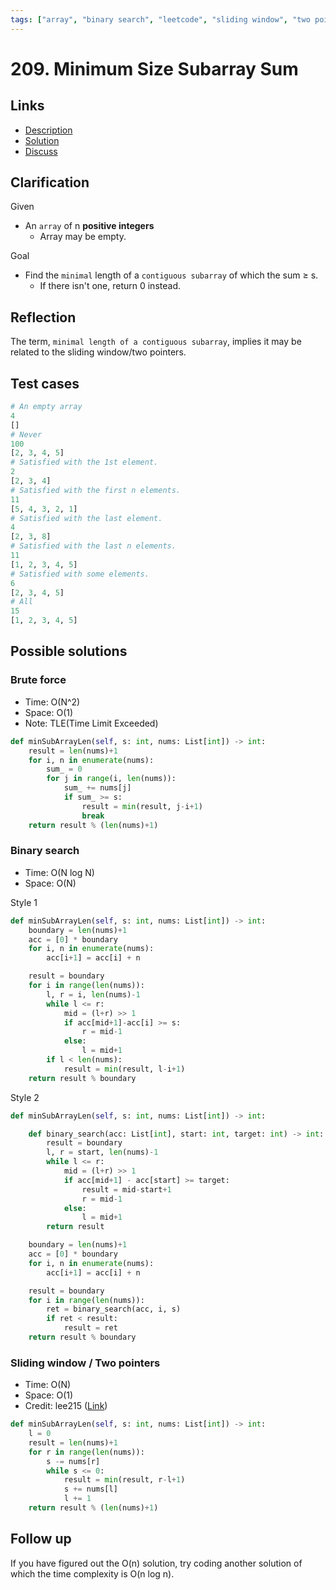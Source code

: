 ```yaml
---
tags: ["array", "binary search", "leetcode", "sliding window", "two pointers"]
---
```


# 209. Minimum Size Subarray Sum

## Links

- [Description](https://leetcode.com/problems/minimum-size-subarray-sum/)
- [Solution](https://leetcode.com/problems/minimum-size-subarray-sum/solution/)
- [Discuss](https://leetcode.com/problems/minimum-size-subarray-sum/discuss/)

## Clarification

Given

- An `array` of n **positive integers**
  - Array may be empty.

Goal

- Find the `minimal` length of a `contiguous subarray` of which the sum ≥ s.
  - If there isn't one, return 0 instead.

## Reflection

The term, `minimal length of a contiguous subarray`, implies it may be related to the sliding window/two pointers.

## Test cases

```python
# An empty array
4
[]
# Never
100
[2, 3, 4, 5]
# Satisfied with the 1st element.
2
[2, 3, 4]
# Satisfied with the first n elements.
11
[5, 4, 3, 2, 1]
# Satisfied with the last element.
4
[2, 3, 8]
# Satisfied with the last n elements.
11
[1, 2, 3, 4, 5]
# Satisfied with some elements.
6
[2, 3, 4, 5]
# All
15
[1, 2, 3, 4, 5]
```

## Possible solutions

### Brute force

- Time: O(N^2)
- Space: O(1)
- Note: TLE(Time Limit Exceeded)

```python
def minSubArrayLen(self, s: int, nums: List[int]) -> int:
    result = len(nums)+1
    for i, n in enumerate(nums):
        sum_ = 0
        for j in range(i, len(nums)):
            sum_ += nums[j]
            if sum_ >= s:
                result = min(result, j-i+1)
                break
    return result % (len(nums)+1)
```

### Binary search

- Time: O(N log N)
- Space: O(N)

Style 1

```python
def minSubArrayLen(self, s: int, nums: List[int]) -> int:
    boundary = len(nums)+1
    acc = [0] * boundary
    for i, n in enumerate(nums):
        acc[i+1] = acc[i] + n

    result = boundary
    for i in range(len(nums)):
        l, r = i, len(nums)-1
        while l <= r:
            mid = (l+r) >> 1
            if acc[mid+1]-acc[i] >= s:
                r = mid-1
            else:
                l = mid+1
        if l < len(nums):
            result = min(result, l-i+1)
    return result % boundary
```

Style 2

```python
def minSubArrayLen(self, s: int, nums: List[int]) -> int:

    def binary_search(acc: List[int], start: int, target: int) -> int:
        result = boundary
        l, r = start, len(nums)-1
        while l <= r:
            mid = (l+r) >> 1
            if acc[mid+1] - acc[start] >= target:
                result = mid-start+1
                r = mid-1
            else:
                l = mid+1
        return result

    boundary = len(nums)+1
    acc = [0] * boundary
    for i, n in enumerate(nums):
        acc[i+1] = acc[i] + n

    result = boundary
    for i in range(len(nums)):
        ret = binary_search(acc, i, s)
        if ret < result:
            result = ret
    return result % boundary
```

### Sliding window / Two pointers

- Time: O(N)
- Space: O(1)
- Credit: lee215 ([Link](https://leetcode.com/problems/minimum-size-subarray-sum/discuss/433123/))

```python
def minSubArrayLen(self, s: int, nums: List[int]) -> int:
    l = 0
    result = len(nums)+1
    for r in range(len(nums)):
        s -= nums[r]
        while s <= 0:
            result = min(result, r-l+1)
            s += nums[l]
            l += 1
    return result % (len(nums)+1)
```

## Follow up

If you have figured out the O(n) solution, try coding another solution of which the time complexity is O(n log n).
